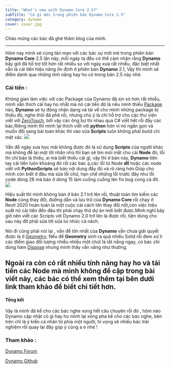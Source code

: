 ```yaml
---
title: "What’s new with Dynamo Core 2.5?"
subTitle: "Có gì mới trong phiên bản Dynamo Core 2.5"
category: dynamo
cover: cover.jpg
---
```


Chào mừng các bác đã ghé thăm blog của mình.

---

Hôm nay mình sẽ cùng tản mạn với các bác sự mới mẻ trong phiên bản **Dynamo Core** 2.5 lần này, mỗi ngày ta đều có thể cảm nhận rằng **Dynamo** bây giờ đã hỗ trợ tốt hơn rất nhiều so với ngày xưa rất nhiều, đặc biệt nhất vẫn là cải tiến hiệu năng ổn định ở phiên bản **Dynamo** 2.1, Vậy thì mình sẽ điểm danh qua những tính năng hay ho có trong bản 2.5 này nhé.
### Cải tiến :
 Không gian làm việc với các Package của Dynamo đã sịn sò hơn rất nhiều, mình vẫn thích cái hay ho nhất mà nó cải tiến đó là nếu mình thiếu [Package](https://dynamopackages.com/) nào, **Dynamo** sẽ tự động nhận dạng và tải về cho mình những package bị thiếu đó, nghe thôi đã phê rồi, nhưng chú ý là chỉ hỗ trợ cho các thư viện viết với [ZeroTouch](https://github.com/DynamoDS/Dynamo/wiki/Zero-Touch-Plugin-Development), bởi vậy các ông bự thi nhau qua C# viết hết rồi đấy các bác.Riêng mình thì mình lại thích viết với **python** hơn vì nó ngắn gọn và muốn đổi sang bài toán khác thì vào sửa **Scripts** luôn không phải build chi mệt xác.
![](https://dynamobim.org/wp-content/uploads/forum-assets/sol-amour/01/22/WorkspaceReferences_Dynamo2.5.jpg)

Vấn đề ngày xưa học mãi không được đó là sử dụng **Scripts** của người khác mà không để lại một lời nhắn nhủ thì bạn sẽ tìm mỏi mắt cho cái **Node** đó, lỗi thì chỉ báo là thiếu, ai mà biết thiếu cái gì, vậy thì ở bản này, **Dynamo** tiện tay cải tiến luôn khoảng đó rồi các bác ạ,các lỗi từ Node **dll** hoặc các node viết với **PythonScripts** sẽ báo nội dung đầy đủ và rõ ràng hơn.Giúp cho mình còn biết ở đâu mà sửa lỗi chứ, hạn chế những lỗi trước đây như lỗi code dòng 28 mà báo ở dòng 15 làm cuống cuồng lên fix bug cong cả đít.
![](https://dynamobim.org/wp-content/uploads/forum-assets/sol-amour/01/22/UnresolvedNode_ErrorMessages2.jpg)

Hiệu suất thì mình không bàn ở bản 2.1 trở lên rồi, thuật toán tìm kiếm các **Node** cũng thay đổi, đường dẫn và lưu trữ của **Dynamo Core** rồi chạy ở Revit 2020 hoàn toàn là một cuộc cải cách lớn thay đổi nốt,còn việc hiệu suất nó cải tiến đến đâu thì phải chạy thử dự án mới biết được.Mình nghĩ bây giờ nên viết các Scripts với Dynamo 2.0 trở lên là được rồi, tiện dùng cho sau này đỡ phải sửa tới sửa lui nhức cả nách.

Nói đi cũng phải nói lại , vấn đề lớn nhất của **Dynamo** vẫn chưa giải quyết được là ở [Geometry](https://primer.dynamobim.org/05_Geometry-for-Computational-Design/5-1_geometry-overview.html), Nếu để **Geometry** sinh ra quá nhiều Solid rồi đem xử lí các điểm giao đối tượng nhiều nhiều một chút là tắt nắng ngay, có bác chỉ dùng hàm [Dispose](https://www.revitapidocs.com/2015/4c6eef15-6691-4675-600c-7a12a09738f9.htm) nhưng mình thấy vẫn văng như thường.

Ngoài ra còn có rất nhiều tính năng hay ho và tải tiến các **Node** mà mình không đề cập trong bài viết này, các bác có thể xem thêm tại bên dưới link tham khảo để biết chi tiết hơn.
---

#### Tổng kết
Vậy là mình đã kể cho các bác nghe xong hết câu chuyện rồi đó , hôm nào Dynamo cập nhật có gì hay ho mình lại xông pha kể cho các bác nghe, bên trên chỉ là ý kiến cá nhân từ phía một người, hi vọng sẽ nhiều bác trải nghiệm rồi quay lại đây góp ý cùng a e nhé ! 

### Tham khảo :

[Dynamo Forum](https://forum.dynamobim.com/t/loop-introduce-multiple-parameters-to-an-instance-element/26825/3)

[Dynamo Github](https://github.com/DynamoDS/Dynamo/wiki/Release-Notes#251)
